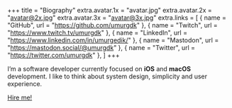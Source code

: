+++
title = "Biography"
extra.avatar.1x = "avatar.jpg"
extra.avatar.2x = "avatar@2x.jpg"
extra.avatar.3x = "avatar@3x.jpg"
extra.links = [
    { name = "GitHub", url = "https://github.com/umurgdk" },
    { name = "Twitch", url = "https://www.twitch.tv/umurgdk" },
    { name = "LinkedIn", url = "https://www.linkedin.com/in/umurgedik/" },
    { name = "Mastodon", url = "https://mastodon.social/@umurgdk" },
    { name = "Twitter", url = "https://twitter.com/umurgdk" },
]
+++

I’m a software developer currently focused on **iOS** and **macOS** development. I like to think about system design, simplicity and user experience.

[Hire me!](#)